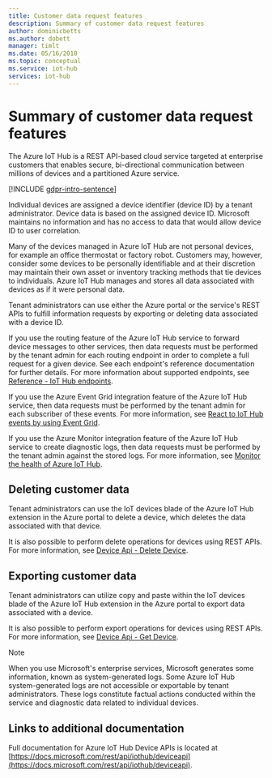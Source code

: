 ```yaml
---
title: Customer data request features​
description: Summary of customer data request features
author: dominicbetts
ms.author: dobett
manager: timlt
ms.date: 05/16/2018
ms.topic: conceptual
ms.service: iot-hub
services: iot-hub
---
```


# Summary of customer data request features

The Azure IoT Hub is a REST API-based cloud service targeted at enterprise customers that enables secure, bi-directional communication between millions of devices and a partitioned Azure service.

[!INCLUDE [gdpr-intro-sentence](../../includes/gdpr-intro-sentence.md)]

Individual devices are assigned a device identifier (device ID) by a tenant administrator. Device data is based on the assigned device ID. Microsoft maintains no information and has no access to data that would allow device ID to user correlation.

Many of the devices managed in Azure IoT Hub are not personal devices, for example an office thermostat or factory robot. Customers may, however, consider some devices to be personally identifiable and at their discretion may maintain their own asset or inventory tracking methods that tie devices to individuals. Azure IoT Hub manages and stores all data associated with devices as if it were personal data.

Tenant administrators can use either the Azure portal or the service's REST APIs to fulfill information requests by exporting or deleting data associated with a device ID.

If you use the routing feature of the Azure IoT Hub service to forward device messages to other services, then data requests must be performed by the tenant admin for each routing endpoint in order to complete a full request for a given device. See each endpoint's reference documentation for further details. For more information about supported endpoints, see [Reference - IoT Hub endpoints](iot-hub-devguide-endpoints.md).

If you use the Azure Event Grid integration feature of the Azure IoT Hub service, then data requests must be performed by the tenant admin for each subscriber of these events. For more information, see [React to IoT Hub events by using Event Grid](iot-hub-event-grid.md).

If you use the Azure Monitor integration feature of the Azure IoT Hub service to create diagnostic logs, then data requests must be performed by the tenant admin against the stored logs. For more information, see [Monitor the health of Azure IoT Hub](iot-hub-monitor-resource-health.md).

## Deleting customer data

Tenant administrators can use the IoT devices blade of the Azure IoT Hub extension in the Azure portal to delete a device, which deletes the data associated with that device.

It is also possible to perform delete operations for devices using REST APIs. For more information, see [Device Api - Delete Device](https://docs.microsoft.com/rest/api/iothub/deviceapi/deletedevice).

## Exporting customer data

Tenant administrators can utilize copy and paste within the IoT devices blade of the Azure IoT Hub extension in the Azure portal to export data associated with a device.

It is also possible to perform export operations for devices using REST APIs. For more information, see [Device Api - Get Device](https://docs.microsoft.com/rest/api/iothub/deviceapi/getdevice).

> [!NOTE]
> When you use Microsoft's enterprise services, Microsoft generates some information, known as system-generated logs. Some Azure IoT Hub system-generated logs are not accessible or exportable by tenant administrators. These logs constitute factual actions conducted within the service and diagnostic data related to individual devices.

## Links to additional documentation

Full documentation for Azure IoT Hub Device APIs is located at [https://docs.microsoft.com/rest/api/iothub/deviceapi](https://docs.microsoft.com/rest/api/iothub/deviceapi).